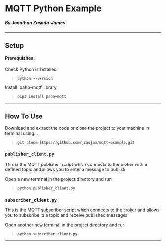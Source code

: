 # MQTT Python Example

##### By Jonathan Zasada-James 

------------------------------
## Setup

#### Prerequisites:  
Check Python is installed
> **`python --version`**

Install 'paho-mqtt' library
> **`pip3 install paho-mqtt`** 

-----------
## How To Use

Download and extract the code or clone the project to your machine in terminal using...
> **`git clone https://github.com/jzasjam/mqtt-example.git`**

### **`publisher_client.py`** 
This is the MQTT publisher script which connects to the broker with a defined topic and allows you to enter a message to publish

Open a new terminal in the project directory and run
> **`python publisher_client.py`**

### **`subscriber_client.py`** 
This is the MQTT subscriber script which connects to the broker and allows you to subscribe to a topic and receive published messages

Open another new terminal in the project directory and run
> **`python subscriber_client.py`**
-------------------------------
